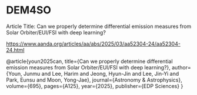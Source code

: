 # DEM4SO

Article Title: Can we properly determine differential emission measures from Solar Orbiter/EUI/FSI with deep learning?

https://www.aanda.org/articles/aa/abs/2025/03/aa52304-24/aa52304-24.html

@article{youn2025can,
  title={Can we properly determine differential emission measures from Solar Orbiter/EUI/FSI with deep learning?},
  author={Youn, Junmu and Lee, Harim and Jeong, Hyun-Jin and Lee, Jin-Yi and Park, Eunsu and Moon, Yong-Jae},
  journal={Astronomy \& Astrophysics},
  volume={695},
  pages={A125},
  year={2025},
  publisher={EDP Sciences}
}
